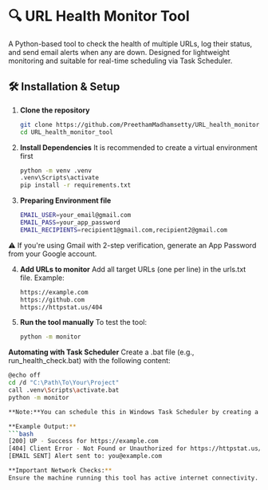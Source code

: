 # 🔍 URL Health Monitor Tool

A Python-based tool to check the health of multiple URLs, log their status, and send email alerts when any are down. Designed for lightweight monitoring and suitable for real-time scheduling via Task Scheduler.

## 🛠️ Installation & Setup

1. **Clone the repository**  
   ```bash
   git clone https://github.com/PreethamMadhamsetty/URL_health_monitor_tool.git
   cd URL_health_monitor_tool
   
2. **Install Dependencies**
It is recommended to create a virtual environment first
   ```bash
   python -m venv .venv
   .venv\Scripts\activate
   pip install -r requirements.txt

3. **Preparing Environment file**
   ```bash
   EMAIL_USER=your_email@gmail.com
   EMAIL_PASS=your_app_password
   EMAIL_RECIPIENTS=recipient1@gmail.com,recipient2@gmail.com
⚠️ If you're using Gmail with 2-step verification, generate an App Password from your Google account.

4. **Add URLs to monitor**
Add all target URLs (one per line) in the urls.txt file. Example:
   ```bash
   https://example.com
   https://github.com
   https://httpstat.us/404

5. **Run the tool manually**
To test the tool:
   ```bash
   python -m monitor

**Automating with Task Scheduler**
Create a .bat file (e.g., run_health_check.bat) with the following content:
   ```bash
   @echo off
   cd /d "C:\Path\To\Your\Project"
   call .venv\Scripts\activate.bat
   python -m monitor

**Note:**You can schedule this in Windows Task Scheduler by creating a new task and setting the execution time and the path to this .bat file.

**Example Output:**
   ```bash
   [200] UP - Success for https://example.com
   [404] Client Error - Not Found or Unauthorized for https://httpstat.us/404
   [EMAIL SENT] Alert sent to: you@example.com

**Important Network Checks:**
Ensure the machine running this tool has active internet connectivity. The URLs you want to monitor must be accessible from this server, and any firewalls or network security groups should allow outbound HTTP/HTTPS traffic to those endpoints.




